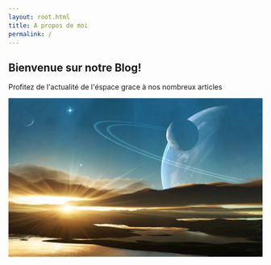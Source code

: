 ```yaml
---
layout: root.html
title: A propos de moi
permalink: /
---
```


## Bienvenue sur notre Blog!
Profitez de l'actualité de l'éspace grace à nos nombreux articles

![](images/background.jpg)


